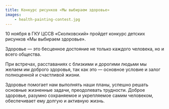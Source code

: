 ```yaml
---
title: Конкурс рисунков «Мы выбираем здоровье»
images:
    - health-painting-contest.jpg
---
```


10 ноября в ГКУ ЦССВ «Сколковский» пройдет конкурс детских рисунков «Мы выбираем здоровье».

Здоровье — это бесценное достояние не только каждого человека, но и всего общества.

<!--more-->
При встречах, расставаниях с близкими и дорогими людьми мы желаем им доброго здоровья, так как это — основное условие
и залог полноценной и счастливой жизни.

Здоровье помогает нам выполнять наши планы, успешно решать основные жизненные задачи, преодолевать трудности. Доброе
здоровье, разумно сохраняемое и укрепляемое самим человеком, обеспечивает ему долгую и активную жизнь.
